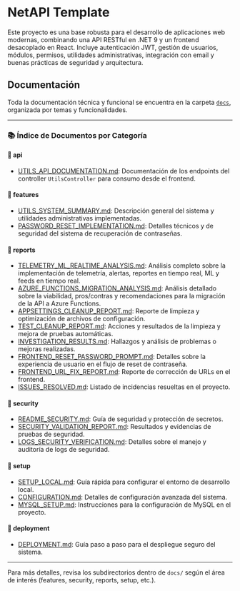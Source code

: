 # NetAPI Template

Este proyecto es una base robusta para el desarrollo de aplicaciones web modernas, combinando una API RESTful en .NET 9 y un frontend desacoplado en React. Incluye autenticación JWT, gestión de usuarios, módulos, permisos, utilidades administrativas, integración con email y buenas prácticas de seguridad y arquitectura.

## Documentación

Toda la documentación técnica y funcional se encuentra en la carpeta [`docs`](./docs/), organizada por temas y funcionalidades.

---

### 📚 Índice de Documentos por Categoría

#### 📂 api
- [UTILS_API_DOCUMENTATION.md](./docs/api/UTILS_API_DOCUMENTATION.md): Documentación de los endpoints del controller `UtilsController` para consumo desde el frontend.

#### 📂 features
- [UTILS_SYSTEM_SUMMARY.md](./docs/features/UTILS_SYSTEM_SUMMARY.md): Descripción general del sistema y utilidades administrativas implementadas.
- [PASSWORD_RESET_IMPLEMENTATION.md](./docs/features/PASSWORD_RESET_IMPLEMENTATION.md): Detalles técnicos y de seguridad del sistema de recuperación de contraseñas.

#### 📂 reports
- [TELEMETRY_ML_REALTIME_ANALYSIS.md](./docs/reports/TELEMETRY_ML_REALTIME_ANALYSIS.md): Análisis completo sobre la implementación de telemetría, alertas, reportes en tiempo real, ML y feeds en tiempo real.
- [AZURE_FUNCTIONS_MIGRATION_ANALYSIS.md](./docs/reports/AZURE_FUNCTIONS_MIGRATION_ANALYSIS.md): Análisis detallado sobre la viabilidad, pros/contras y recomendaciones para la migración de la API a Azure Functions.
- [APPSETTINGS_CLEANUP_REPORT.md](./docs/reports/APPSETTINGS_CLEANUP_REPORT.md): Reporte de limpieza y optimización de archivos de configuración.
- [TEST_CLEANUP_REPORT.md](./docs/reports/TEST_CLEANUP_REPORT.md): Acciones y resultados de la limpieza y mejora de pruebas automáticas.
- [INVESTIGATION_RESULTS.md](./docs/reports/INVESTIGATION_RESULTS.md): Hallazgos y análisis de problemas o mejoras realizadas.
- [FRONTEND_RESET_PASSWORD_PROMPT.md](./docs/reports/FRONTEND_RESET_PASSWORD_PROMPT.md): Detalles sobre la experiencia de usuario en el flujo de reset de contraseña.
- [FRONTEND_URL_FIX_REPORT.md](./docs/reports/FRONTEND_URL_FIX_REPORT.md): Reporte de corrección de URLs en el frontend.
- [ISSUES_RESOLVED.md](./docs/reports/ISSUES_RESOLVED.md): Listado de incidencias resueltas en el proyecto.

#### 📂 security
- [README_SECURITY.md](./docs/security/README_SECURITY.md): Guía de seguridad y protección de secretos.
- [SECURITY_VALIDATION_REPORT.md](./docs/security/SECURITY_VALIDATION_REPORT.md): Resultados y evidencias de pruebas de seguridad.
- [LOGS_SECURITY_VERIFICATION.md](./docs/security/LOGS_SECURITY_VERIFICATION.md): Detalles sobre el manejo y auditoría de logs de seguridad.

#### 📂 setup
- [SETUP_LOCAL.md](./docs/setup/SETUP_LOCAL.md): Guía rápida para configurar el entorno de desarrollo local.
- [CONFIGURATION.md](./docs/setup/CONFIGURATION.md): Detalles de configuración avanzada del sistema.
- [MYSQL_SETUP.md](./docs/setup/MYSQL_SETUP.md): Instrucciones para la configuración de MySQL en el proyecto.

#### 📂 deployment
- [DEPLOYMENT.md](./docs/deployment/DEPLOYMENT.md): Guía paso a paso para el despliegue seguro del sistema.

---

Para más detalles, revisa los subdirectorios dentro de `docs/` según el área de interés (features, security, reports, setup, etc.).